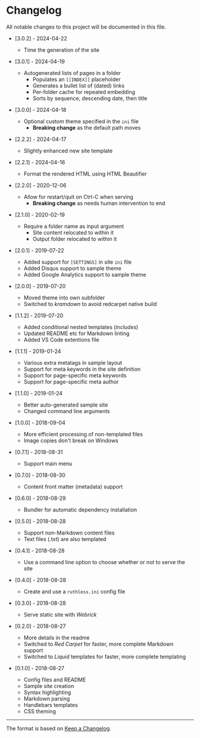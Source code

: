# Changelog

All notable changes to this project will be documented in this file.

- [3.0.2] - 2024-04-22
  - Time the generation of the site

- [3.0.1] - 2024-04-19
  - Autogenerated lists of pages in a folder
    - Populates an `[[INDEX]]` placeholder
    - Generates a bullet list of (dated) links
    - Per-folder cache for repeated embedding
    - Sorts by sequence, descending date, then title

- [3.0.0] - 2024-04-18
  - Optional custom theme specified in the `ini` file
    - **Breaking change** as the default path moves

- [2.2.2] - 2024-04-17
  - Slightly enhanced new site template

- [2.2.1] - 2024-04-16
  - Format the rendered HTML using HTML Beautifier

- [2.2.0] - 2020-12-06
  - Allow for restart/quit on Ctrl-C when serving
    - **Breaking change** as needs human intervention to end

- [2.1.0] - 2020-02-19
  - Require a folder name as input argument
    - Site content relocated to within it
    - Output folder relocated to within it

- [2.0.1] - 2019-07-22
  - Added support for `[SETTINGS]` in site `ini` file
  - Added Disqus support to sample theme
  - Added Google Analytics support to sample theme

- [2.0.0] - 2019-07-20
  - Moved theme into own subfolder
  - Switched to *kramdown* to avoid redcarpet native build

- [1.1.2] - 2019-07-20
  - Added conditional nested templates (*includes*)
  - Updated README etc for Markdown linting
  - Added VS Code extentions file

- [1.1.1] - 2019-01-24
  - Various extra metatags in sample layout
  - Support for meta keywords in the site definition
  - Support for page-specific meta keywords
  - Support for page-specific meta author

- [1.1.0] - 2019-01-24
  - Better auto-generated sample site
  - Changed command line arguments

- [1.0.0] - 2018-09-04
  - More efficient processing of non-templated files
  - Image copies don't break on Windows

- [0.7.1] - 2018-08-31
  - Support main menu

- [0.7.0] - 2018-08-30
  - Content front matter (metadata) support

- [0.6.0] - 2018-08-29
  - Bundler for automatic dependency installation

- [0.5.0] - 2018-08-28
  - Support non-Markdown content files
  - Text files (.txt) are also templated

- [0.4.1] - 2018-08-28
  - Use a command line option to choose whether or not to serve the site

- [0.4.0] - 2018-08-28
  - Create and use a `ruthless.ini` config file

- [0.3.0] - 2018-08-28
  - Serve static site with *Webrick*

- [0.2.0] - 2018-08-27
  - More details in the readme
  - Switched to *Red Carpet* for faster, more complete Markdown support
  - Switched to *Liquid* templates for faster, more complete templating

- [0.1.0] - 2018-08-27
  - Config files and README
  - Sample site creation
  - Syntax highlighting
  - Markdown parsing
  - Handlebars templates
  - CSS theming

---

The format is based on [Keep a Changelog](http://keepachangelog.com/en/1.0.0/).
